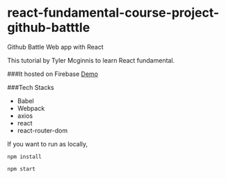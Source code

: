 # react-fundamental-course-project-github-batttle
Github Battle Web app with React

This tutorial by Tyler Mcginnis to learn React fundamental.

###It hosted on Firebase [Demo](https://react-github-battle-c645b.firebaseapp.com/)

###Tech Stacks
  + Babel
  + Webpack
  + axios
  + react
  + react-router-dom

If you want to run as locally,

```
npm install

npm start
```
